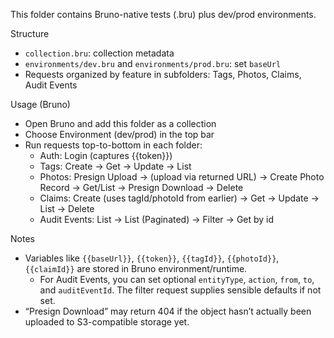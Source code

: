 This folder contains Bruno-native tests (.bru) plus dev/prod environments.

Structure
- `collection.bru`: collection metadata
- `environments/dev.bru` and `environments/prod.bru`: set `baseUrl`
- Requests organized by feature in subfolders: Tags, Photos, Claims, Audit Events

Usage (Bruno)
- Open Bruno and add this folder as a collection
- Choose Environment (dev/prod) in the top bar
- Run requests top-to-bottom in each folder:
  - Auth: Login (captures {{token}})
  - Tags: Create → Get → Update → List
  - Photos: Presign Upload → (upload via returned URL) → Create Photo Record → Get/List → Presign Download → Delete
  - Claims: Create (uses tagId/photoId from earlier) → Get → Update → List → Delete
  - Audit Events: List → List (Paginated) → Filter → Get by id

Notes
- Variables like `{{baseUrl}}`, `{{token}}`, `{{tagId}}`, `{{photoId}}`, `{{claimId}}` are stored in Bruno environment/runtime.
  - For Audit Events, you can set optional `entityType`, `action`, `from`, `to`, and `auditEventId`. The filter request supplies sensible defaults if not set.
- “Presign Download” may return 404 if the object hasn’t actually been uploaded to S3-compatible storage yet.
